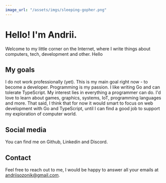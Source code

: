 ```yaml
---
image_url: "/assets/imgs/sleeping-gopher.png"
---
```

# Hello! I'm Andrii.

Welcome to my little corner on the Internet, where I write things about computers,
tech, development and other. Hello



## My goals

I do not work professionally (yet). This is my main goal right now - to become a developer.
Programming is my passion. I like writing Go and can tolerate TypeScript.
My interest lies in everything a programmer can do. I'd love to learn about games, 
graphics, systems, IoT, programming languages and more. That said, I think that for now it would smart
to focus on web development with Go and TypeScript, until I can find a good job to support 
my exploration of computer world.

## Social media

You can find me on Github, Linkedin and Discord.

## Contact

Feel free to reach out to me, I would be happy to answer all your emails at andriisozonik@gmail.com.

